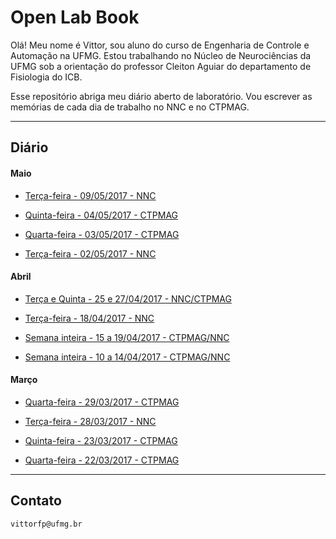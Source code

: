 # Open Lab Book

Olá! Meu nome é Vittor, sou aluno do curso de Engenharia de Controle e Automação na UFMG. Estou trabalhando no Núcleo de Neurociências da UFMG sob a orientação do professor Cleiton Aguiar do departamento de Fisiologia do ICB.

Esse repositório abriga meu diário aberto de laboratório. Vou escrever as memórias de cada dia de trabalho no NNC e no CTPMAG.
****

## Diário

#### Maio

* [Terça-feira - 09/05/2017 - NNC](https://github.com/vittorfp/Open-Lab-Book/blob/master/notes/09-05-2017.md "oi")	

* [Quinta-feira - 04/05/2017 - CTPMAG](https://github.com/vittorfp/Open-Lab-Book/blob/master/notes/04-05-2017.md "oi")

* [Quarta-feira - 03/05/2017 - CTPMAG](https://github.com/vittorfp/Open-Lab-Book/blob/master/notes/03-05-2017.md "oi")

* [Terça-feira - 02/05/2017 - NNC](https://github.com/vittorfp/Open-Lab-Book/blob/master/notes/02-05-2017.md "oi")

#### Abril

* [Terça e Quinta - 25 e 27/04/2017 - NNC/CTPMAG](https://github.com/vittorfp/Open-Lab-Book/blob/master/notes/25e27-04-2017.md "oi")

* [Terça-feira - 18/04/2017 - NNC](https://github.com/vittorfp/Open-Lab-Book/blob/master/notes/18-04-2017.md "oi")

* [Semana inteira - 15 a 19/04/2017 - CTPMAG/NNC](https://github.com/vittorfp/Open-Lab-Book/blob/master/notes/15to19-04-2017.md "oi")

* [Semana inteira - 10 a 14/04/2017 - CTPMAG/NNC](https://github.com/vittorfp/Open-Lab-Book/blob/master/notes/10to14-04-2017.md "oi")

#### Março

* [Quarta-feira - 29/03/2017 - CTPMAG](https://github.com/vittorfp/Open-Lab-Book/blob/master/notes/29-03-2017.md "oi")

* [Terça-feira - 28/03/2017 - NNC](https://github.com/vittorfp/Open-Lab-Book/blob/master/notes/28-03-2017.md "oi")

* [Quinta-feira - 23/03/2017 - CTPMAG](https://github.com/vittorfp/Open-Lab-Book/blob/master/notes/23-03-2017%20.md "oi")

* [Quarta-feira - 22/03/2017 - CTPMAG](https://github.com/vittorfp/Open-Lab-Book/blob/master/notes/22-03-2017.md "oi")


****

## Contato

	vittorfp@ufmg.br
